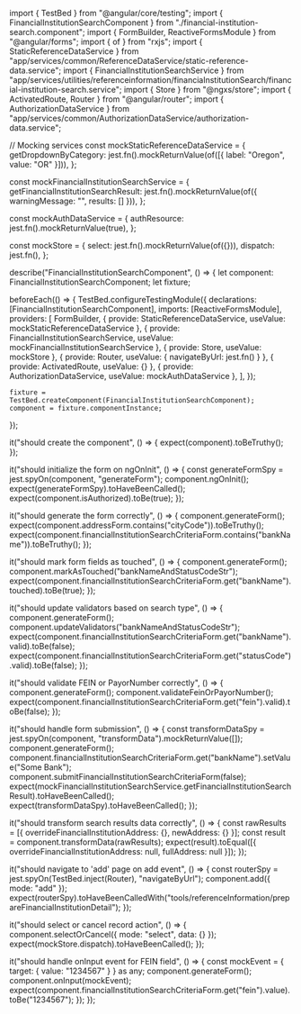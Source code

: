 import { TestBed } from "@angular/core/testing";
import { FinancialInstitutionSearchComponent } from "./financial-institution-search.component";
import { FormBuilder, ReactiveFormsModule } from "@angular/forms";
import { of } from "rxjs";
import { StaticReferenceDataService } from "app/services/common/ReferenceDataService/static-reference-data.service";
import { FinancialInstitutionSearchService } from "app/services/utilities/referenceinformation/financiaInstitutionSearch/financial-institution-search.service";
import { Store } from "@ngxs/store";
import { ActivatedRoute, Router } from "@angular/router";
import { AuthorizationDataService } from "app/services/common/AuthorizationDataService/authorization-data.service";

// Mocking services
const mockStaticReferenceDataService = {
  getDropdownByCategory: jest.fn().mockReturnValue(of([{ label: "Oregon", value: "OR" }])),
};

const mockFinancialInstitutionSearchService = {
  getFinancialInstitutionSearchResult: jest.fn().mockReturnValue(of({ warningMessage: "", results: [] })),
};

const mockAuthDataService = {
  authResource: jest.fn().mockReturnValue(true),
};

const mockStore = {
  select: jest.fn().mockReturnValue(of({})),
  dispatch: jest.fn(),
};

describe("FinancialInstitutionSearchComponent", () => {
  let component: FinancialInstitutionSearchComponent;
  let fixture;

  beforeEach(() => {
    TestBed.configureTestingModule({
      declarations: [FinancialInstitutionSearchComponent],
      imports: [ReactiveFormsModule],
      providers: [
        FormBuilder,
        { provide: StaticReferenceDataService, useValue: mockStaticReferenceDataService },
        { provide: FinancialInstitutionSearchService, useValue: mockFinancialInstitutionSearchService },
        { provide: Store, useValue: mockStore },
        { provide: Router, useValue: { navigateByUrl: jest.fn() } },
        { provide: ActivatedRoute, useValue: {} },
        { provide: AuthorizationDataService, useValue: mockAuthDataService },
      ],
    });

    fixture = TestBed.createComponent(FinancialInstitutionSearchComponent);
    component = fixture.componentInstance;
  });

  it("should create the component", () => {
    expect(component).toBeTruthy();
  });

  it("should initialize the form on ngOnInit", () => {
    const generateFormSpy = jest.spyOn(component, "generateForm");
    component.ngOnInit();
    expect(generateFormSpy).toHaveBeenCalled();
    expect(component.isAuthorized).toBe(true);
  });

  it("should generate the form correctly", () => {
    component.generateForm();
    expect(component.addressForm.contains("cityCode")).toBeTruthy();
    expect(component.financialInstitutionSearchCriteriaForm.contains("bankName")).toBeTruthy();
  });

  it("should mark form fields as touched", () => {
    component.generateForm();
    component.markAsTouched("bankNameAndStatusCodeStr");
    expect(component.financialInstitutionSearchCriteriaForm.get("bankName").touched).toBe(true);
  });

  it("should update validators based on search type", () => {
    component.generateForm();
    component.updateValidators("bankNameAndStatusCodeStr");
    expect(component.financialInstitutionSearchCriteriaForm.get("bankName").valid).toBe(false);
    expect(component.financialInstitutionSearchCriteriaForm.get("statusCode").valid).toBe(false);
  });

  it("should validate FEIN or PayorNumber correctly", () => {
    component.generateForm();
    component.validateFeinOrPayorNumber();
    expect(component.financialInstitutionSearchCriteriaForm.get("fein").valid).toBe(false);
  });

  it("should handle form submission", () => {
    const transformDataSpy = jest.spyOn(component, "transformData").mockReturnValue([]);
    component.generateForm();
    component.financialInstitutionSearchCriteriaForm.get("bankName").setValue("Some Bank");
    component.submitFinancialInstitutionSearchCriteriaForm(false);
    expect(mockFinancialInstitutionSearchService.getFinancialInstitutionSearchResult).toHaveBeenCalled();
    expect(transformDataSpy).toHaveBeenCalled();
  });

  it("should transform search results data correctly", () => {
    const rawResults = [{ overrideFinancialInstitutionAddress: {}, newAddress: {} }];
    const result = component.transformData(rawResults);
    expect(result).toEqual([{ overrideFinancialInstitutionAddress: null, fullAddress: null }]);
  });

  it("should navigate to 'add' page on add event", () => {
    const routerSpy = jest.spyOn(TestBed.inject(Router), "navigateByUrl");
    component.add({ mode: "add" });
    expect(routerSpy).toHaveBeenCalledWith("tools/referenceInformation/prepareFinancialInstitutionDetail");
  });

  it("should select or cancel record action", () => {
    component.selectOrCancel({ mode: "select", data: {} });
    expect(mockStore.dispatch).toHaveBeenCalled();
  });

  it("should handle onInput event for FEIN field", () => {
    const mockEvent = { target: { value: "1234567" } } as any;
    component.generateForm();
    component.onInput(mockEvent);
    expect(component.financialInstitutionSearchCriteriaForm.get("fein").value).toBe("1234567");
  });
});
